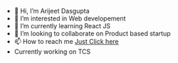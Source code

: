 - 👋 Hi, I’m Arijeet Dasgupta
- 👀 I’m interested in Web developement
- 🌱 I’m currently learning React JS
- 💞️ I’m looking to collaborate on Product based startup
- 📫 How to reach me <a href="https://www.linkedin.com/in/arijeet-dasgupta-20a4a1167/">Just Click here</a>
- Currently working  on TCS


<!---
arijeet007/arijeet007 is a ✨ special ✨ repository because its `README.md` (this file) appears on your GitHub profile.
You can click the Preview link to take a look at your changes.
--->
